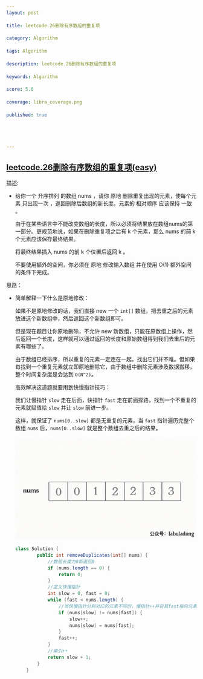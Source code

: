 ```yaml
---
layout: post

title: leetcode.26删除有序数组的重复项	

category: Algorithm

tags: Algorithm

description: leetcode.26删除有序数组的重复项

keywords: Algorithm

score: 5.0

coverage: libra_coverage.png

published: true




---
```


##  [leetcode.26删除有序数组的重复项(easy)](https://leetcode.cn/problems/remove-duplicates-from-sorted-array/)

描述:

- 给你一个 升序排列 的数组 nums ，请你 原地 删除重复出现的元素，使每个元素 只出现一次 ，返回删除后数组的新长度。元素的 相对顺序 应该保持 一致 。

  由于在某些语言中不能改变数组的长度，所以必须将结果放在数组nums的第一部分。更规范地说，如果在删除重复项之后有 k 个元素，那么 nums 的前 k 个元素应该保存最终结果。

  将最终结果插入 nums 的前 k 个位置后返回 k 。

  不要使用额外的空间，你必须在 原地 修改输入数组 并在使用 O(1) 额外空间的条件下完成。

思路：

- 简单解释一下什么是原地修改：

  如果不是原地修改的话，我们直接 new 一个 `int[]` 数组，把去重之后的元素放进这个新数组中，然后返回这个新数组即可。

  但是现在题目让你原地删除，不允许 new 新数组，只能在原数组上操作，然后返回一个长度，这样就可以通过返回的长度和原始数组得到我们去重后的元素有哪些了。

  由于数组已经排序，所以重复的元素一定连在一起，找出它们并不难。但如果毎找到一个重复元素就立即原地删除它，由于数组中删除元素涉及数据搬移，整个时间复杂度是会达到 `O(N^2)`。

  高效解决这道题就要用到快慢指针技巧：

  我们让慢指针 `slow` 走在后面，快指针 `fast` 走在前面探路，找到一个不重复的元素就赋值给 `slow` 并让 `slow` 前进一步。

  这样，就保证了 `nums[0..slow]` 都是无重复的元素，当 `fast` 指针遍历完整个数组 `nums` 后，`nums[0..slow]` 就是整个数组去重之后的结果。

  ![img](/assets/imgs/1-166407329582519.gif)

  ```java
  class Solution {
          public int removeDuplicates(int[] nums) {
              //数组长度为0即返回0
              if (nums.length == 0) {
                  return 0;
              }
              //定义快慢指针
              int slow = 0, fast = 0;
              while (fast < nums.length) {
                  //当快慢指针分别对应的元素不同时，慢指针++并将其fast指向元素赋予慢指针
                  if (nums[slow] != nums[fast]) {
                      slow++;
                      nums[slow] = nums[fast];
                  }
                  fast++;
              }
              //索引++
              return slow + 1;
          }
      }
  ```

  

